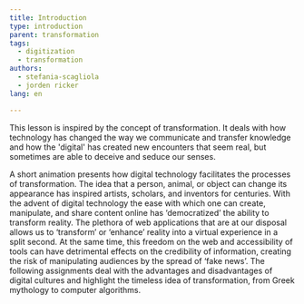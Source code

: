 ```yaml
---
title: Introduction
type: introduction
parent: transformation
tags:
  - digitization
  - transformation
authors:
  - stefania-scagliola
  - jorden ricker
lang: en

---
```


This lesson is inspired by the concept of transformation. It deals with how technology has changed the way we communicate and transfer knowledge and how the 'digital' has created new encounters that seem real, but sometimes are able to deceive and seduce our senses.

A short animation presents how digital technology facilitates the processes of transformation. The idea that a person, animal, or object can change its appearance has inspired artists, scholars, and inventors for centuries. With the advent of digital technology the ease with which one can create, manipulate, and share content online has ‘democratized’ the ability to transform reality. The plethora of web applications that are at our disposal allows us to ‘transform’ or ‘enhance’ reality into a virtual experience in a split second. At the same time, this freedom on the web and accessibility of tools can have detrimental effects on the credibility of information, creating the risk of manipulating audiences by the spread of ‘fake news’. The following assignments deal with the advantages and disadvantages of digital cultures and highlight the timeless idea of transformation, from Greek mythology to computer algorithms. 

